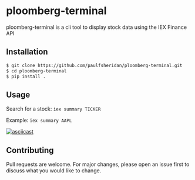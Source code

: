 # ploomberg-terminal

ploomberg-terminal is a cli tool to display stock data using the IEX Finance API

## Installation
```bash
$ git clone https://github.com/paulfsheridan/ploomberg-terminal.git
$ cd ploomberg-terminal
$ pip install .
```

## Usage

Search for a stock: `iex summary TICKER`

Example: `iex summary AAPL`

[![asciicast](https://asciinema.org/a/Z3xyfDZOOC45PF8LiUk9Yd1T7.svg)](https://asciinema.org/a/Z3xyfDZOOC45PF8LiUk9Yd1T7)




## Contributing
Pull requests are welcome. For major changes, please open an issue first to discuss what you would like to change.
